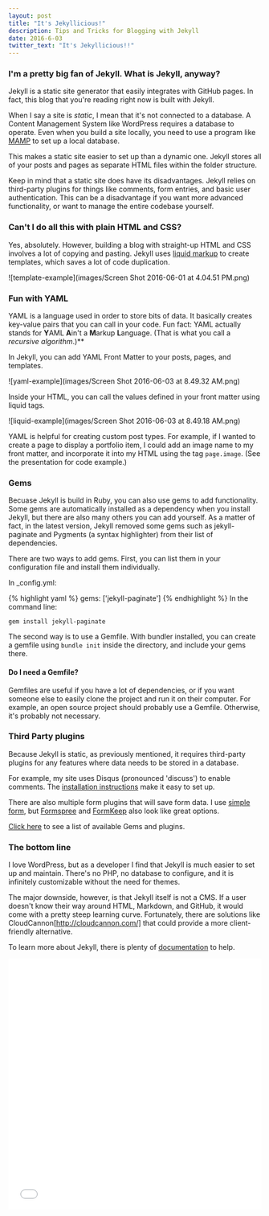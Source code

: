 ```yaml
---
layout: post
title: "It's Jekyllicious!"
description: Tips and Tricks for Blogging with Jekyll
date: 2016-6-03
twitter_text: "It's Jekyllicious!!"
---
```


### I'm a pretty big fan of Jekyll. What is Jekyll, anyway?

Jekyll is a static site generator that easily integrates with GitHub pages. In fact, this blog that you're reading right now is built with Jekyll.

When I say a site is *static*, I mean that it's not connected to a database. A Content Management System like WordPress requires a database to operate. Even when you build a site locally, you need to use a program like [MAMP](https://mamp.info) to set up a local database.

This makes a static site easier to set up than a dynamic one. Jekyll stores all of your posts and pages as separate HTML files within the folder structure.

Keep in mind that a static site does have its disadvantages. Jekyll relies on third-party plugins for things like comments, form entries, and basic user authentication. This can be a disadvantage if you want more advanced functionality, or want to manage the entire codebase yourself.

### Can't I do all this with plain HTML and CSS?

Yes, absolutely. However, building a blog with straight-up HTML and CSS involves a lot of copying and pasting. Jekyll uses [liquid markup](https://github.com/Shopify/liquid/wiki/liquid-for-designers) to create templates, which saves a lot of code duplication.

![template-example](images/Screen Shot 2016-06-01 at 4.04.51 PM.png)

### Fun with YAML

YAML is a language used in order to store bits of data. It basically creates key-value pairs that you can call in your code. Fun fact: YAML actually stands for **Y**AML **A**in't a **M**arkup **L**anguage. (That is what you call a *recursive algorithm*.)**

In Jekyll, you can add YAML Front Matter to your posts, pages, and templates.

![yaml-example](images/Screen Shot 2016-06-03 at 8.49.32 AM.png)

Inside your HTML, you can call the values defined in your front matter using liquid tags.

![liquid-example](images/Screen Shot 2016-06-03 at 8.49.18 AM.png)

YAML is helpful for creating custom post types. For example, if I wanted to create a page to display a portfolio item, I could add an image name to my front matter, and incorporate it into my HTML using the tag `page.image`. (See the presentation for code example.)

### Gems

Becuase Jekyll is build in Ruby, you can also use gems to add functionality. Some gems are automatically installed as a dependency when you install Jekyll, but there are also many others you can add yourself. As a matter of fact, in the latest version, Jekyll removed some gems such as jekyll-paginate and Pygments (a syntax highlighter) from their list of dependencies.

There are two ways to add gems. First, you can list them in your configuration file and install them individually.

In _config.yml:

{% highlight yaml %}
gems: ['jekyll-paginate']
{% endhighlight %}
In the command line:

```
gem install jekyll-paginate
```

The second way is to use a Gemfile. With bundler installed, you can create a gemfile using `bundle init` inside the directory, and include your gems there.

#### Do I need a Gemfile?

Gemfiles are useful if you have a lot of dependencies, or if you want someone else to easily clone the project and run it on their computer. For example, an open source project should probably use a Gemfile. Otherwise, it's probably not necessary.

### Third Party plugins

Because Jekyll is static, as previously mentioned, it requires third-party plugins for any features where data needs to be stored in a database.

For example, my site uses Disqus (pronounced 'discuss') to enable comments. The [installation instructions](https://help.disqus.com/customer/portal/articles/472138-jekyll-installation-instructions) make it easy to set up.

There are also multiple form plugins that will save form data. I use [simple form](https://getsimpleform.com/), but [Formspree](http://formspree.io) and [FormKeep](https://formkeep.com/) also look like great options.

[Click here](https://jekyllrb.com/docs/plugins/) to see a list of available Gems and plugins.

### The bottom line

I love WordPress, but as a developer I find that Jekyll is much easier to set up and maintain. There's no PHP, no database to configure, and it is infinitely customizable without the need for themes.

The major downside, however, is that Jekyll itself is not a CMS. If a user doesn't know their way around HTML, Markdown, and GitHub, it would come with a pretty steep learning curve. Fortunately, there are solutions like CloudCannon[http://cloudcannon.com/] that could provide a more client-friendly alternative.

To learn more about Jekyll, there is plenty of [documentation](http://jekyllrb.com) to help.

<iframe src="//slides.com/beccanelson/deck/embed" width="100%" height="500" scrolling="no" frameborder="0" webkitallowfullscreen mozallowfullscreen allowfullscreen></iframe>
